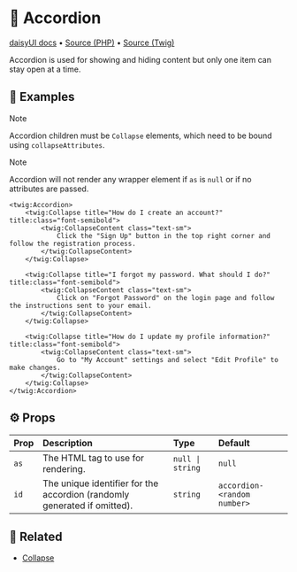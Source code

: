 # 🧩 Accordion
[daisyUI docs](https://daisyui.com/components/accordion/) •
[Source (PHP)](/src/Twig/Components/Accordion.php) •
[Source (Twig)](/templates/components/Accordion.html.twig)

Accordion is used for showing and hiding content but only one item can stay open at a time.

## 🚀 Examples

> [!NOTE]
> Accordion children must be `Collapse` elements, which need to be bound using `collapseAttributes`.

> [!NOTE]
> Accordion will not render any wrapper element if `as` is `null` or if no attributes are passed.

```twig
<twig:Accordion>
    <twig:Collapse title="How do I create an account?" title:class="font-semibold">
        <twig:CollapseContent class="text-sm">
            Click the "Sign Up" button in the top right corner and follow the registration process.
        </twig:CollapseContent>
    </twig:Collapse>

    <twig:Collapse title="I forgot my password. What should I do?" title:class="font-semibold">
        <twig:CollapseContent class="text-sm">
            Click on "Forgot Password" on the login page and follow the instructions sent to your email.
        </twig:CollapseContent>
    </twig:Collapse>

    <twig:Collapse title="How do I update my profile information?" title:class="font-semibold">
        <twig:CollapseContent class="text-sm">
            Go to "My Account" settings and select "Edit Profile" to make changes.
        </twig:CollapseContent>
    </twig:Collapse>
</twig:Accordion>
```

## ⚙️ Props

| Prop | Description                                                              | Type             | Default                     |
|:-----|:-------------------------------------------------------------------------|:-----------------|:----------------------------|
| `as` | The HTML tag to use for rendering.                                       | `null \| string` | `null`                      |
| `id` | The unique identifier for the accordion (randomly generated if omitted). | `string`         | `accordion-<random number>` |

## 📖 Related

- [Collapse](Collapse.md)
